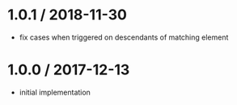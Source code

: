 
1.0.1 / 2018-11-30
==================

 * fix cases when triggered on descendants of matching element

1.0.0 / 2017-12-13
==================

 * initial implementation
